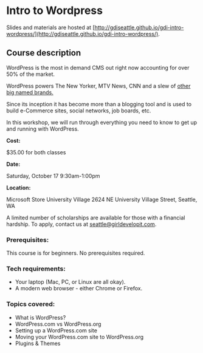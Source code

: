 # Intro to Wordpress

Slides and materials are hosted at [http://gdiseattle.github.io/gdi-intro-wordpress/](http://gdiseattle.github.io/gdi-intro-wordpress/).

## Course description

WordPress is the most in demand CMS out right now accounting for over 50% of the market.

WordPress powers The New Yorker, MTV News, CNN and a slew of [other big named brands.](https://wordpress.com/notable-users/)

Since its inception it has become more than a blogging tool and is used to build e-Commerce sites,
social networks, job boards, etc.

In this workshop, we will run through everything you need to know to get up and running with WordPress.

**Cost:** 

$35.00 for both classes

**Date:** 

Saturday, October 17 9:30am-1:00pm

**Location:**

Microsoft Store University Village
2624 NE University Village Street, Seattle, WA

A limited number of scholarships are available for those with a financial hardship. To apply, contact us at seattle@girldevelopit.com.

### Prerequisites:

This course is for beginners. No prerequisites required.


### Tech requirements:

 - Your laptop (Mac, PC, or Linux are all okay).
 - A modern web browser - either Chrome or Firefox.


### Topics covered:

 - What is WordPress?
 - WordPress.com vs WordPress.org
 - Setting up a WordPress.com site
 - Moving your WordPress.com site to WordPress.org
 - Plugins & Themes
